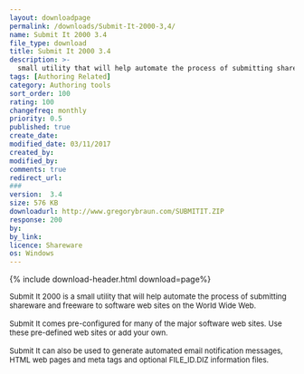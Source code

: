 ```yaml
---
layout: downloadpage
permalink: /downloads/Submit-It-2000-3,4/
name: Submit It 2000 3.4
file_type: download
title: Submit It 2000 3.4
description: >-
  small utility that will help automate the process of submitting shareware and freeware to software web sites
tags: [Authoring Related]
category: Authoring tools
sort_order: 100
rating: 100
changefreq: monthly
priority: 0.5
published: true
create_date: 
modified_date: 03/11/2017
created_by: 
modified_by: 
comments: true
redirect_url: 
### 
version:  3.4
size: 576 KB
downloadurl: http://www.gregorybraun.com/SUBMITIT.ZIP
response: 200
by: 
by_link: 
licence: Shareware
os: Windows
---
```


{% include download-header.html download=page%}

<p style="fix-download-text !important">
<p><font size="2"><p>Submit It 2000 is a small utility that will help automate the process of submitting shareware and freeware to software web sites on the World Wide Web.<br />
<br />
Submit It comes pre-configured for many of the major software web sites. Use these pre-defined web sites or add your own.<br />
<br />
Submit It can also be used to generate automated email</a> notification messages, HTML web pages and meta tags and optional FILE_ID.DIZ information files.</p></p></p>
